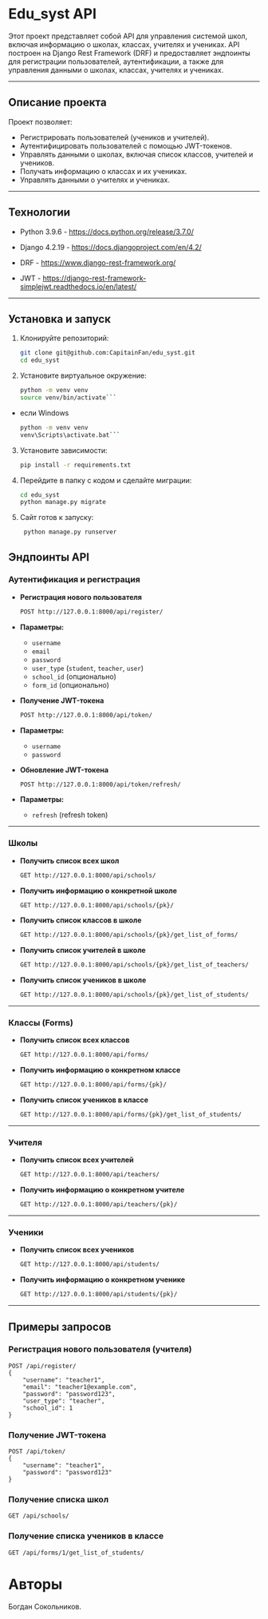 # Edu_syst API

Этот проект представляет собой API для управления системой школ, включая информацию о школах, классах, учителях и учениках. API построен на Django Rest Framework (DRF) и предоставляет эндпоинты для регистрации пользователей, аутентификации, а также для управления данными о школах, классах, учителях и учениках.

---

## Описание проекта

Проект позволяет:
- Регистрировать пользователей (учеников и учителей).
- Аутентифицировать пользователей с помощью JWT-токенов.
- Управлять данными о школах, включая список классов, учителей и учеников.
- Получать информацию о классах и их учениках.
- Управлять данными о учителях и учениках.

---

## Технологии
- Python 3.9.6  - https://docs.python.org/release/3.7.0/

- Django 4.2.19 - https://docs.djangoproject.com/en/4.2/

- DRF - https://www.django-rest-framework.org/

- JWT - https://django-rest-framework-simplejwt.readthedocs.io/en/latest/


---

## Установка и запуск

1. Клонируйте репозиторий:
   ```bash
   git clone git@github.com:CapitainFan/edu_syst.git
   cd edu_syst
2. Установите виртуальное окружение:
   ```bash
   python -m venv venv
   source venv/bin/activate```
-
    если Windows
   ```bash
   python -m venv venv
   venv\Scripts\activate.bat```
3. Установите зависимости:
   ```bash
   pip install -r requirements.txt
4. Перейдите в папку с кодом и сделайте миграции:
   ```bash
   cd edu_syst
   python manage.py migrate
5. Сайт готов к запуску:
   ```bash
    python manage.py runserver
## Эндпоинты API

### Аутентификация и регистрация

- **Регистрация нового пользователя**  
  ```bash
  POST http://127.0.0.1:8000/api/register/
-  
  **Параметры:**  
  - ```username```  
  - ```email```  
  - ```password```  
  - ```user_type``` (```student```, ```teacher```, ```user```)  
  - ```school_id``` (опционально)  
  - ```form_id``` (опционально)

- **Получение JWT-токена**  
  ```bash
  POST http://127.0.0.1:8000/api/token/
-
  **Параметры:**  
  - ```username```  
  - ```password```

- **Обновление JWT-токена**  
  ```bash
  POST http://127.0.0.1:8000/api/token/refresh/
-
  **Параметры:**  
  - ```refresh``` (refresh token)

---

### Школы

- **Получить список всех школ**  
  ```bash
  GET http://127.0.0.1:8000/api/schools/

- **Получить информацию о конкретной школе**
  ```bash
  GET http://127.0.0.1:8000/api/schools/{pk}/

- **Получить список классов в школе**
  ```bash
  GET http://127.0.0.1:8000/api/schools/{pk}/get_list_of_forms/

- **Получить список учителей в школе**  
  ```bash
  GET http://127.0.0.1:8000/api/schools/{pk}/get_list_of_teachers/

- **Получить список учеников в школе**  
  ```bash
  GET http://127.0.0.1:8000/api/schools/{pk}/get_list_of_students/

---

### Классы (Forms)

- **Получить список всех классов**  
  ```bash
  GET http://127.0.0.1:8000/api/forms/

- **Получить информацию о конкретном классе**  
  ```bash
  GET http://127.0.0.1:8000/api/forms/{pk}/

- **Получить список учеников в классе**  
  ```bash
  GET http://127.0.0.1:8000/api/forms/{pk}/get_list_of_students/

---

### Учителя

- **Получить список всех учителей**  
  ```bash
  GET http://127.0.0.1:8000/api/teachers/

- **Получить информацию о конкретном учителе**  
  ```bash
  GET http://127.0.0.1:8000/api/teachers/{pk}/

---

### Ученики

- **Получить список всех учеников**  
  ```bash
  GET http://127.0.0.1:8000/api/students/

- **Получить информацию о конкретном ученике**  
  ```bash
  GET http://127.0.0.1:8000/api/students/{pk}/
---

## Примеры запросов

### Регистрация нового пользователя (учителя)
    POST /api/register/
    {
        "username": "teacher1",
        "email": "teacher1@example.com",
        "password": "password123",
        "user_type": "teacher",
        "school_id": 1
    }

### Получение JWT-токена
    POST /api/token/
    {
        "username": "teacher1",
        "password": "password123"
    }

### Получение списка школ
    GET /api/schools/


### Получение списка учеников в классе
    GET /api/forms/1/get_list_of_students/

# Авторы
Богдан Сокольников.
